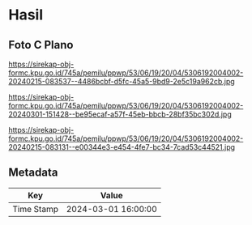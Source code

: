 # Hasil

## Foto C Plano

https://sirekap-obj-formc.kpu.go.id/745a/pemilu/ppwp/53/06/19/20/04/5306192004002-20240215-083537--4486bcbf-d5fc-45a5-9bd9-2e5c19a962cb.jpg

https://sirekap-obj-formc.kpu.go.id/745a/pemilu/ppwp/53/06/19/20/04/5306192004002-20240301-151428--be95ecaf-a57f-45eb-bbcb-28bf35bc302d.jpg

https://sirekap-obj-formc.kpu.go.id/745a/pemilu/ppwp/53/06/19/20/04/5306192004002-20240215-083131--e00344e3-e454-4fe7-bc34-7cad53c44521.jpg


## Metadata

| Key        | Value               |
| ---------- | ------------------- |
| Time Stamp | 2024-03-01 16:00:00 |



